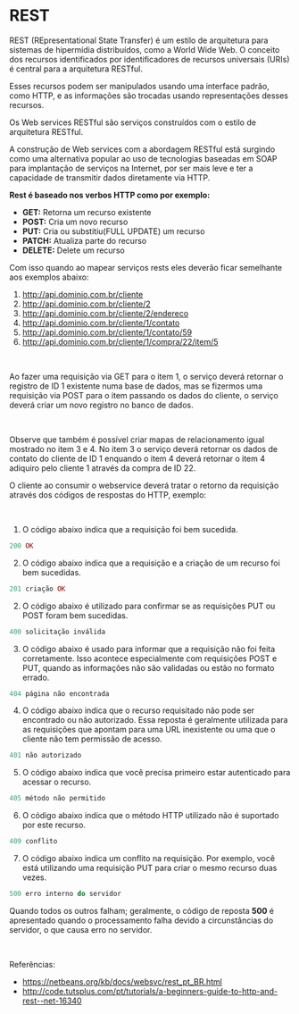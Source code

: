 # REST

REST (REpresentational State Transfer) é um estilo de arquitetura para sistemas de 
hipermídia distribuídos, como a World Wide Web. O conceito dos recursos identificados 
por identificadores de recursos universais (URIs) é central para a arquitetura RESTful.

Esses recursos podem ser manipulados usando uma interface padrão, como HTTP, e as 
informações são trocadas usando representações desses recursos.

Os Web services RESTful são serviços construídos com o estilo de arquitetura RESTful. 

A construção de Web services com a abordagem RESTful está surgindo como uma alternativa 
popular ao uso de tecnologias baseadas em SOAP para implantação de serviços na Internet, 
por ser mais leve e ter a capacidade de transmitir dados diretamente via HTTP.

**Rest é baseado nos verbos HTTP como por exemplo:**

* **GET:** Retorna um recurso existente
* **POST:** Cria um novo recurso
* **PUT:** Cria ou substitiu(FULL UPDATE) um recurso
* **PATCH:** Atualiza parte do recurso
* **DELETE:** Delete um recurso

Com isso quando ao mapear serviços rests eles deverão ficar semelhante aos exemplos abaixo:

1. http://api.dominio.com.br/cliente
2. http://api.dominio.com.br/cliente/2
3. http://api.dominio.com.br/cliente/2/endereco
4. http://api.dominio.com.br/cliente/1/contato
5. http://api.dominio.com.br/cliente/1/contato/59
6. http://api.dominio.com.br/cliente/1/compra/22/item/5

<br />

Ao fazer uma requisição via GET para o item 1, o serviço deverá retornar o registro de ID 1 existente numa base de dados,
mas se fizermos uma requisição via POST para o item passando os dados do cliente,
o serviço deverá criar um novo registro no banco de dados.

<br />

Observe que também é possível criar mapas de relacionamento igual mostrado no item 3 e 4. 
No item 3 o serviço deverá retornar os dados de contato do cliente de ID 1 enquando o item 4
deverá retornar o item 4 adiquiro pelo cliente 1 através da compra de ID 22.

O cliente ao consumir o webservice deverá tratar o retorno da requisição através dos códigos de respostas do HTTP, exemplo:

<br />

1. O código abaixo indica que a requisição foi bem sucedida. 
```php
200 OK
```

2. O código abaixo indica que a requisição e a criação de um recurso foi bem sucedidas. 
```php
201 criação OK
```

2. O código abaixo é utilizado para confirmar se as requisições PUT ou POST foram bem sucedidas.
```php
400 solicitação inválida
```

3. O código abaixo é usado para informar que a requisição não foi feita corretamente. Isso acontece especialmente com requisições POST e PUT, quando as informações não são validadas ou estão no formato errado.
```php
404 página não encontrada
```

4. O código abaixo indica que o recurso requisitado não pode ser encontrado ou não autorizado. 
Essa reposta é geralmente utilizada para as requisições que apontam para uma URL inexistente ou uma que o cliente não tem permissão de acesso.
```php
401 não autorizado
```

5. O código abaixo indica que você precisa primeiro estar autenticado para acessar o recurso.
```php
405 método não permitido
```

6. O código abaixo indica que o método HTTP utilizado não é suportado por este recurso.
```php
409 conflito
```

7. O código abaixo indica um conflito na requisição. Por exemplo, você está utilizando uma 
requisição PUT para criar o mesmo recurso duas vezes.
```php
500 erro interno do servidor
```

Quando todos os outros falham; geralmente, o código de reposta **500** é apresentado 
quando o processamento falha devido a circunstâncias do servidor, o que causa erro no servidor.

<br />

Referências: 

* https://netbeans.org/kb/docs/websvc/rest_pt_BR.html
* http://code.tutsplus.com/pt/tutorials/a-beginners-guide-to-http-and-rest--net-16340
